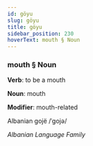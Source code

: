 ```yaml
---
id: göyu
slug: göyu
title: göyu
sidebar_position: 230
hoverText: mouth § Noun
---
```


### mouth § Noun

**Verb**: to be a mouth

**Noun**: mouth

**Modifier**: mouth-related

Albanian gojë /ˈɡojə/

*Albanian Language Family*